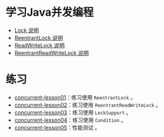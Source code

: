 学习Java并发编程
=========================

- [Lock 说明](doc/Lock.md)
- [ReentrantLock 说明](doc/ReentrantLock.md)
- [ReadWriteLock 说明](doc/ReadWriteLock.md)
- [ReentrantReadWriteLock 说明](doc/ReentrantReadWriteLock.md)



练习
===================

- [concurrent-lesson01](concurrent-lesson01)：练习使用 `ReentrantLock` 。
- [concurrent-lesson02](concurrent-lesson02)：练习使用 `ReentrantReadWriteLock` 。
- [concurrent-lesson03](concurrent-lesson03)：练习使用 `LockSupport` 。
- [concurrent-lesson04](concurrent-lesson04)：练习使用 `Condition` 。
- [concurrent-lesson05](concurrent-lesson05)：性能测试 。